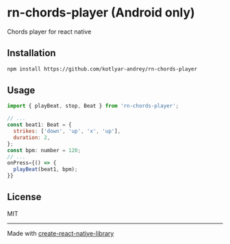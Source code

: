 # rn-chords-player (Android only)

Chords player for react native

## Installation

```sh
npm install https://github.com/kotlyar-andrey/rn-chords-player
```

## Usage

```js
import { playBeat, stop, Beat } from 'rn-chords-player';

// ...
const beat1: Beat = {
  strikes: ['down', 'up', 'x', 'up'],
  duration: 2,
};
const bpm: number = 120;
// ...
onPress={() => {
  playBeat(beat1, bpm);
}}
```

## License

MIT

---

Made with [create-react-native-library](https://github.com/callstack/react-native-builder-bob)
